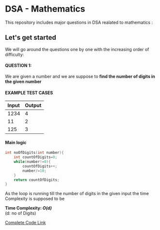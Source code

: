
# DSA - Mathematics

This repository includes major questions in DSA realated to mathematics :


## Let's get started
We will go around the questions one by one with the increasing order of difficulty:

#### QUESTION 1: 
We are given a number and we are suppose to **find the number of digits in the given number**

#### EXAMPLE TEST CASES

| Input | Output     |
| :-------- | :------- |
| 1234  | 4 |
| 11  | 2 |
| 125  | 3 |

#### Main logic
```cpp      
int noOfDigits(int number){
    int countOfDigits=0;
    while(number!=0){
        countOfDigits++;
        number/=10;
    }
    return countOfDigits;
}
```

As the loop is running till the number of digits in the given input the time Complexity is supposed to be

**Time Complexity: *O(d)***\
(d: no of Digits)

[Complete Code Link](https://github.com/somya-sheti-2022/DSA-Mathematics/blob/main/noOfDigits.cpp)
